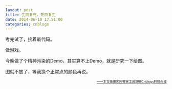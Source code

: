 ```yaml
---
layout: post
title: 生而复死，死而复生
date: 2014-06-10 17:51:00
categories: cnblogs
---
```


<p>考完试了，接着敲代码。</p>
<p>做游戏。</p>
<p>今晚做了个精神污染的Demo，其实算不上Demo，就是研究一下绘图。</p>
<p>图就不放了，等我换个正常点的颜色再说。</p>

<div align=right><a href="https://github.com/mlxy/SRBCnblogs"><font size=1>——本文由博客园搬家工具SRBCnblogs转换而成</font></a></div>